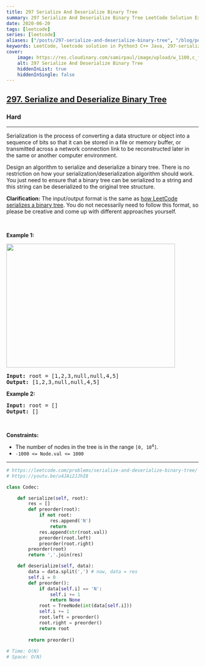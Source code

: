 ```yaml
---
title: 297 Serialize And Deserialize Binary Tree
summary: 297 Serialize And Deserialize Binary Tree LeetCode Solution Explained
date: 2020-06-20
tags: [leetcode]
series: [leetcode]
aliases: ["/posts/297-serialize-and-deserialize-binary-tree", "/blog/posts/297-serialize-and-deserialize-binary-tree", "/297-serialize-and-deserialize-binary-tree"]
keywords: LeetCode, leetcode solution in Python3 C++ Java, 297-serialize-and-deserialize-binary-tree solution
cover:
    image: https://res.cloudinary.com/samirpaul/image/upload/w_1100,c_fit,co_rgb:FFFFFF,l_text:Arial_70_bold:297 Serialize And Deserialize Binary Tree/problem-solving.webp
    alt: 297 Serialize And Deserialize Binary Tree
    hiddenInList: true
    hiddenInSingle: false
---
```



<h2><a href="https://leetcode.com/problems/serialize-and-deserialize-binary-tree/">297. Serialize and Deserialize Binary Tree</a></h2><h3>Hard</h3><hr><div><p>Serialization is the process of converting a data structure or object into a sequence of bits so that it can be stored in a file or memory buffer, or transmitted across a network connection link to be reconstructed later in the same or another computer environment.</p>

<p>Design an algorithm to serialize and deserialize a binary tree. There is no restriction on how your serialization/deserialization algorithm should work. You just need to ensure that a binary tree can be serialized to a string and this string can be deserialized to the original tree structure.</p>

<p><strong>Clarification:</strong> The input/output format is the same as <a href="/faq/#binary-tree" target="_blank">how LeetCode serializes a binary tree</a>. You do not necessarily need to follow this format, so please be creative and come up with different approaches yourself.</p>

<p>&nbsp;</p>
<p><strong>Example 1:</strong></p>
<img alt="" src="https://assets.leetcode.com/uploads/2020/09/15/serdeser.jpg" style="width: 442px; height: 324px;">
<pre><strong>Input:</strong> root = [1,2,3,null,null,4,5]
<strong>Output:</strong> [1,2,3,null,null,4,5]
</pre>

<p><strong>Example 2:</strong></p>

<pre><strong>Input:</strong> root = []
<strong>Output:</strong> []
</pre>

<p>&nbsp;</p>
<p><strong>Constraints:</strong></p>

<ul>
	<li>The number of nodes in the tree is in the range <code>[0, 10<sup>4</sup>]</code>.</li>
	<li><code>-1000 &lt;= Node.val &lt;= 1000</code></li>
</ul>
</div>

---




```python
# https://leetcode.com/problems/serialize-and-deserialize-binary-tree/
# https://youtu.be/u4JAi2JJhI8

class Codec:

    def serialize(self, root):
        res = []
        def preorder(root):
            if not root:
                res.append('N')
                return
            res.append(str(root.val))
            preorder(root.left)
            preorder(root.right)
        preorder(root)
        return ','.join(res)

    def deserialize(self, data):
        data = data.split(',') # now, data = res
        self.i = 0
        def preorder():
            if data[self.i] == 'N':
                self.i += 1
                return None
            root = TreeNode(int(data[self.i]))
            self.i += 1
            root.left = preorder()
            root.right = preorder()
            return root
        
        return preorder()
    
# Time: O(N)
# Space: O(N)
```
